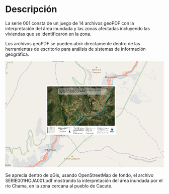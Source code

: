 # Descripción

La serie 001 consta de un juego de 14 archivos geoPDF con la interpretación del área inundada y las zonas afectadas incluyendo las viviendas que se identificaron en la zona.

Los archivos geoPDF se pueden abrir directamente dentro de las herramientas de escritorio para análisis de sistemas de información geográfica.


![Vista del primer archivo](Hoja1.png)

Se aprecia dentro de qGis, usando OpenStreetMap de fondo, el archivo SERIE001HOJA001.pdf mostrando la interpretación del área inundada por el río Chama, en la zona cercana al pueblo de Cacute.
